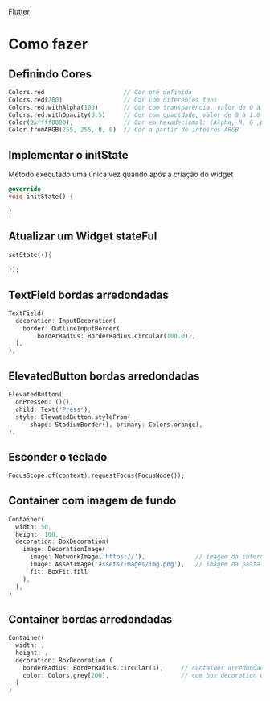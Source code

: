 [Flutter](https://github.com/leofds/flutter-class/blob/master/flutter/README.md)

# Como fazer

## Definindo Cores

```dart
Colors.red                      // Cor pré definida
Colors.red[200]                 // Cor com diferentes tons
Colors.red.withAlpha(100)       // Cor com transparência, valor de 0 à 255
Colors.red.withOpacity(0.5)     // Cor com opacidade, valor de 0 à 1.0
Color(0xffff0000),              // Cor em hexadeciomal: (Alpha, R, G ,B)
Color.fromARGB(255, 255, 0, 0)  // Cor a partir de inteiros ARGB
```

## Implementar o initState

Método executado uma única vez quando após a criação do widget

```dart
@override
void initState() {

}
```

## Atualizar um Widget stateFul

```dart
setState((){ 
  
});
```

## TextField bordas arredondadas

```dart
TextField(
  decoration: InputDecoration(
    border: OutlineInputBorder(
        borderRadius: BorderRadius.circular(100.0)),
  ),
),
```

## ElevatedButton bordas arredondadas

```dart
ElevatedButton(
  onPressed: (){},
  child: Text('Press'),
  style: ElevatedButton.styleFrom(
      shape: StadiumBorder(), primary: Colors.orange),
),
```

## Esconder o teclado

```dart
FocusScope.of(context).requestFocus(FocusNode());
```

## Container com imagem de fundo

```dart
Container(
  width: 50,
  height: 100,
  decoration: BoxDecoration(
    image: DecorationImage(
      image: NetworkImage('https://'),              // imagem da internet
      image: AssetImage('assets/images/img.png'),   // imagem da pasta
      fit: BoxFit.fill
    ),
  ),
)
```

## Container bordas arredondadas

```dart
Container(
  width: ,
  height: ,
  decoration: BoxDecoration (
    borderRadius: BorderRadius.circular(4),     // container arredondado
    color: Colors.grey[200],                    // com box decoration o container não pode ter color
  )
)
```
